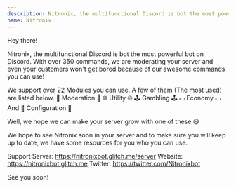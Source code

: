 ```yaml
---
description: Nitronix, the multifunctional Discord is bot the most powerful bot on Discord.
name: Nitronix
---
```


Hey there!

Nitronix, the multifunctional Discord is bot the most powerful bot on Discord.
With over 350 commands, we are moderating your server and even your customers won't get bored because of our awesome commands you can use!

We support over 22 Modules you can use. A few of them (The most used) are listed below.
🔨 Moderation 🔨
🌐 Utility 🌐
🕹 Gambling 🕹
💵 Economy 💵
And
🔨 Configuration 🔨


Well, we hope we can make your server grow with one of these 😃 

We hope to see Nitronix soon in your server and to make sure you will keep up to date, we have some resources for you who you can use.

Support Server: https://nitronixbot.glitch.me/server
Website: https://nitronixbot.glitch.me
Twitter: https://twitter.com/Nitronixbot


See you soon!
